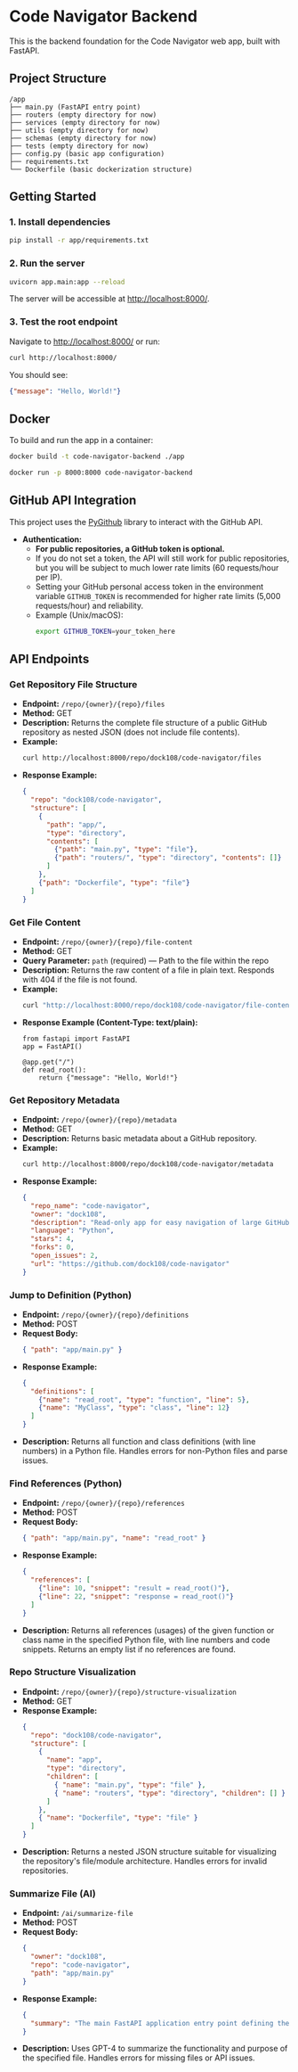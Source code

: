 # Code Navigator Backend

This is the backend foundation for the Code Navigator web app, built with FastAPI.

## Project Structure

```
/app
├── main.py (FastAPI entry point)
├── routers (empty directory for now)
├── services (empty directory for now)
├── utils (empty directory for now)
├── schemas (empty directory for now)
├── tests (empty directory for now)
├── config.py (basic app configuration)
├── requirements.txt
└── Dockerfile (basic dockerization structure)
```

## Getting Started

### 1. Install dependencies

```bash
pip install -r app/requirements.txt
```

### 2. Run the server

```bash
uvicorn app.main:app --reload
```

The server will be accessible at [http://localhost:8000/](http://localhost:8000/).

### 3. Test the root endpoint

Navigate to [http://localhost:8000/](http://localhost:8000/) or run:

```bash
curl http://localhost:8000/
```

You should see:

```json
{"message": "Hello, World!"}
```

## Docker

To build and run the app in a container:

```bash
docker build -t code-navigator-backend ./app

docker run -p 8000:8000 code-navigator-backend
```

## GitHub API Integration

This project uses the [PyGithub](https://pygithub.readthedocs.io/) library to interact with the GitHub API.

- **Authentication:**
  - **For public repositories, a GitHub token is optional.**
  - If you do not set a token, the API will still work for public repositories, but you will be subject to much lower rate limits (60 requests/hour per IP).
  - Setting your GitHub personal access token in the environment variable `GITHUB_TOKEN` is recommended for higher rate limits (5,000 requests/hour) and reliability.
  - Example (Unix/macOS):
    ```bash
    export GITHUB_TOKEN=your_token_here
    ```

## API Endpoints

### Get Repository File Structure

- **Endpoint:** `/repo/{owner}/{repo}/files`
- **Method:** GET
- **Description:** Returns the complete file structure of a public GitHub repository as nested JSON (does not include file contents).
- **Example:**
  ```bash
  curl http://localhost:8000/repo/dock108/code-navigator/files
  ```
- **Response Example:**
  ```json
  {
    "repo": "dock108/code-navigator",
    "structure": [
      {
        "path": "app/",
        "type": "directory",
        "contents": [
          {"path": "main.py", "type": "file"},
          {"path": "routers/", "type": "directory", "contents": []}
        ]
      },
      {"path": "Dockerfile", "type": "file"}
    ]
  }
  ```

### Get File Content

- **Endpoint:** `/repo/{owner}/{repo}/file-content`
- **Method:** GET
- **Query Parameter:** `path` (required) — Path to the file within the repo
- **Description:** Returns the raw content of a file in plain text. Responds with 404 if the file is not found.
- **Example:**
  ```bash
  curl "http://localhost:8000/repo/dock108/code-navigator/file-content?path=app/main.py"
  ```
- **Response Example (Content-Type: text/plain):**
  ```
  from fastapi import FastAPI
  app = FastAPI()

  @app.get("/")
  def read_root():
      return {"message": "Hello, World!"}
  ```

### Get Repository Metadata

- **Endpoint:** `/repo/{owner}/{repo}/metadata`
- **Method:** GET
- **Description:** Returns basic metadata about a GitHub repository.
- **Example:**
  ```bash
  curl http://localhost:8000/repo/dock108/code-navigator/metadata
  ```
- **Response Example:**
  ```json
  {
    "repo_name": "code-navigator",
    "owner": "dock108",
    "description": "Read-only app for easy navigation of large GitHub repos.",
    "language": "Python",
    "stars": 4,
    "forks": 0,
    "open_issues": 2,
    "url": "https://github.com/dock108/code-navigator"
  }
  ```

### Jump to Definition (Python)

- **Endpoint:** `/repo/{owner}/{repo}/definitions`
- **Method:** POST
- **Request Body:**
  ```json
  { "path": "app/main.py" }
  ```
- **Response Example:**
  ```json
  {
    "definitions": [
      {"name": "read_root", "type": "function", "line": 5},
      {"name": "MyClass", "type": "class", "line": 12}
    ]
  }
  ```
- **Description:** Returns all function and class definitions (with line numbers) in a Python file. Handles errors for non-Python files and parse issues.

### Find References (Python)

- **Endpoint:** `/repo/{owner}/{repo}/references`
- **Method:** POST
- **Request Body:**
  ```json
  { "path": "app/main.py", "name": "read_root" }
  ```
- **Response Example:**
  ```json
  {
    "references": [
      {"line": 10, "snippet": "result = read_root()"},
      {"line": 22, "snippet": "response = read_root()"}
    ]
  }
  ```
- **Description:** Returns all references (usages) of the given function or class name in the specified Python file, with line numbers and code snippets. Returns an empty list if no references are found.

### Repo Structure Visualization

- **Endpoint:** `/repo/{owner}/{repo}/structure-visualization`
- **Method:** GET
- **Response Example:**
  ```json
  {
    "repo": "dock108/code-navigator",
    "structure": [
      {
        "name": "app",
        "type": "directory",
        "children": [
          { "name": "main.py", "type": "file" },
          { "name": "routers", "type": "directory", "children": [] }
        ]
      },
      { "name": "Dockerfile", "type": "file" }
    ]
  }
  ```
- **Description:** Returns a nested JSON structure suitable for visualizing the repository's file/module architecture. Handles errors for invalid repositories.

### Summarize File (AI)

- **Endpoint:** `/ai/summarize-file`
- **Method:** POST
- **Request Body:**
  ```json
  {
    "owner": "dock108",
    "repo": "code-navigator",
    "path": "app/main.py"
  }
  ```
- **Response Example:**
  ```json
  {
    "summary": "The main FastAPI application entry point defining the root endpoint."
  }
  ```
- **Description:** Uses GPT-4 to summarize the functionality and purpose of the specified file. Handles errors for missing files or API issues. 